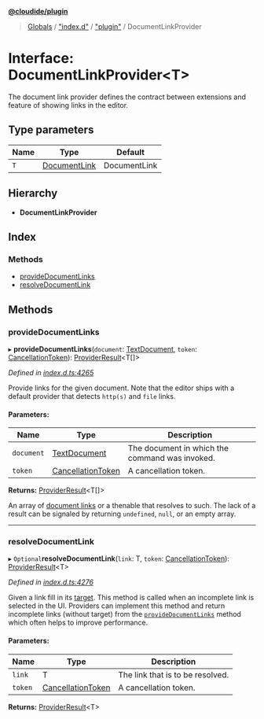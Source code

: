 **[@cloudide/plugin](../README.md)**

> [Globals](../README.md) / ["index.d"](../modules/_index_d_.md) / ["plugin"](../modules/_index_d_._plugin_.md) / DocumentLinkProvider

# Interface: DocumentLinkProvider\<T>

The document link provider defines the contract between extensions and feature of showing
links in the editor.

## Type parameters

Name | Type | Default |
------ | ------ | ------ |
`T` | [DocumentLink](../classes/_index_d_._plugin_.documentlink.md) | DocumentLink |

## Hierarchy

* **DocumentLinkProvider**

## Index

### Methods

* [provideDocumentLinks](_index_d_._plugin_.documentlinkprovider.md#providedocumentlinks)
* [resolveDocumentLink](_index_d_._plugin_.documentlinkprovider.md#resolvedocumentlink)

## Methods

### provideDocumentLinks

▸ **provideDocumentLinks**(`document`: [TextDocument](_index_d_._plugin_.textdocument.md), `token`: [CancellationToken](_index_d_._plugin_.cancellationtoken.md)): [ProviderResult](../modules/_index_d_._plugin_.md#providerresult)\<T[]>

*Defined in [index.d.ts:4265](https://github.com/shuyaqian/cloudide-plugin-api/blob/57a3a2a/index.d.ts#L4265)*

Provide links for the given document. Note that the editor ships with a default provider that detects
`http(s)` and `file` links.

#### Parameters:

Name | Type | Description |
------ | ------ | ------ |
`document` | [TextDocument](_index_d_._plugin_.textdocument.md) | The document in which the command was invoked. |
`token` | [CancellationToken](_index_d_._plugin_.cancellationtoken.md) | A cancellation token. |

**Returns:** [ProviderResult](../modules/_index_d_._plugin_.md#providerresult)\<T[]>

An array of [document links](#DocumentLink) or a thenable that resolves to such. The lack of a result
can be signaled by returning `undefined`, `null`, or an empty array.

___

### resolveDocumentLink

▸ `Optional`**resolveDocumentLink**(`link`: T, `token`: [CancellationToken](_index_d_._plugin_.cancellationtoken.md)): [ProviderResult](../modules/_index_d_._plugin_.md#providerresult)\<T>

*Defined in [index.d.ts:4276](https://github.com/shuyaqian/cloudide-plugin-api/blob/57a3a2a/index.d.ts#L4276)*

Given a link fill in its [target](#DocumentLink.target). This method is called when an incomplete
link is selected in the UI. Providers can implement this method and return incomplete links
(without target) from the [`provideDocumentLinks`](#DocumentLinkProvider.provideDocumentLinks) method which
often helps to improve performance.

#### Parameters:

Name | Type | Description |
------ | ------ | ------ |
`link` | T | The link that is to be resolved. |
`token` | [CancellationToken](_index_d_._plugin_.cancellationtoken.md) | A cancellation token.  |

**Returns:** [ProviderResult](../modules/_index_d_._plugin_.md#providerresult)\<T>
